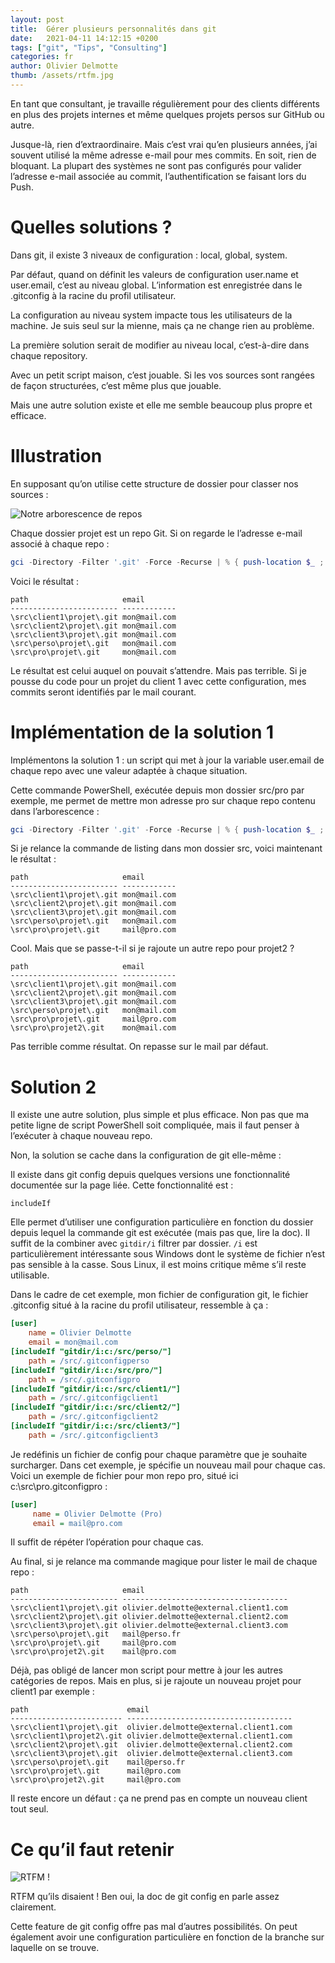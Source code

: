 ```yaml
---
layout: post
title:  Gérer plusieurs personnalités dans git
date:   2021-04-11 14:12:15 +0200
tags: ["git", "Tips", "Consulting"]
categories: fr
author: Olivier Delmotte
thumb: /assets/rtfm.jpg
---
```

En tant que consultant, je travaille régulièrement pour des clients différents en plus des projets internes et même quelques projets persos sur GitHub ou autre.

Jusque-là, rien d’extraordinaire. Mais c’est vrai qu’en plusieurs années, j’ai souvent utilisé la même adresse e-mail pour mes commits. En soit, rien de bloquant. La plupart des systèmes ne sont pas configurés pour valider l’adresse e-mail associée au commit, l’authentification se faisant lors du Push.

# Quelles solutions ?

Dans git, il existe 3 niveaux de configuration : local, global, system.

Par défaut, quand on définit les valeurs de configuration user.name et user.email, c’est au niveau global. L’information est enregistrée dans le .gitconfig à la racine du profil utilisateur.

La configuration au niveau system impacte tous les utilisateurs de la machine. Je suis seul sur la mienne, mais ça ne change rien au problème.

La première solution serait de modifier au niveau local, c’est-à-dire dans chaque repository.

Avec un petit script maison, c’est jouable. Si les vos sources sont rangées de façon structurées, c’est même plus que jouable.

Mais une autre solution existe et elle me semble beaucoup plus propre et efficace.
# Illustration
En supposant qu’on utilise cette structure de dossier pour classer nos sources :

![Notre arborescence de repos](/assets/arbo.png)

Chaque dossier projet est un repo Git. Si on regarde le l’adresse e-mail associé à chaque repo :
```powershell
gci -Directory -Filter '.git' -Force -Recurse | % { push-location $_ ; $email = git config user.email ; Pop-Location; New-Object psobject -Property @{ path = $_.FullName; email = $email }}
```
Voici le résultat :
```
path                     email
------------------------ ------------
\src\client1\projet\.git mon@mail.com
\src\client2\projet\.git mon@mail.com
\src\client3\projet\.git mon@mail.com
\src\perso\projet\.git   mon@mail.com
\src\pro\projet\.git     mon@mail.com
```
Le résultat est celui auquel on pouvait s’attendre. Mais pas terrible. Si je pousse du code pour un projet du client 1 avec cette configuration, mes commits seront identifiés par le mail courant.
# Implémentation de la solution 1
Implémentons la solution 1 : un script qui met à jour la variable user.email de chaque repo avec une valeur adaptée à chaque situation.

Cette commande PowerShell, exécutée depuis mon dossier src/pro par exemple, me permet de mettre mon adresse pro sur chaque repo contenu dans l’arborescence :
```powershell
gci -Directory -Filter '.git' -Force -Recurse | % { push-location $_ ; git config --local user.email "mail@pro.com" ; Pop-Location;}
```
Si je relance la commande de listing dans mon dossier src\, voici maintenant le résultat :
```
path                     email
------------------------ ------------
\src\client1\projet\.git mon@mail.com
\src\client2\projet\.git mon@mail.com
\src\client3\projet\.git mon@mail.com
\src\perso\projet\.git   mon@mail.com
\src\pro\projet\.git     mail@pro.com
```
Cool. Mais que se passe-t-il si je rajoute un autre repo pour projet2 ?
```
path                     email
------------------------ ------------
\src\client1\projet\.git mon@mail.com
\src\client2\projet\.git mon@mail.com
\src\client3\projet\.git mon@mail.com
\src\perso\projet\.git   mon@mail.com
\src\pro\projet\.git     mail@pro.com
\src\pro\projet2\.git    mon@mail.com
```
Pas terrible comme résultat. On repasse sur le mail par défaut.
# Solution 2
Il existe une autre solution, plus simple et plus efficace. Non pas que ma petite ligne de script PowerShell soit compliquée, mais il faut penser à l’exécuter à chaque nouveau repo.

Non, la solution se cache dans la configuration de git elle-même :

Il existe dans git config depuis quelques versions une fonctionnalité documentée sur la page liée. Cette fonctionnalité est :

```
includeIf
```

Elle permet d’utiliser une configuration particulière en fonction du dossier depuis lequel la commande git est exécutée (mais pas que, lire la doc). Il suffit de la combiner avec ```gitdir/i``` filtrer par dossier. ```/i``` est particulièrement intéressante sous Windows dont le système de fichier n’est pas sensible à la casse. Sous Linux, il est moins critique même s’il reste utilisable.

Dans le cadre de cet exemple, mon fichier de configuration git, le fichier .gitconfig situé à la racine du profil utilisateur, ressemble à ça :

```ini
[user]
    name = Olivier Delmotte
    email = mon@mail.com
[includeIf "gitdir/i:c:/src/perso/"]
    path = /src/.gitconfigperso
[includeIf "gitdir/i:c:/src/pro/"]
    path = /src/.gitconfigpro
[includeIf "gitdir/i:c:/src/client1/"]
    path = /src/.gitconfigclient1
[includeIf "gitdir/i:c:/src/client2/"]
    path = /src/.gitconfigclient2
[includeIf "gitdir/i:c:/src/client3/"]
    path = /src/.gitconfigclient3
```

Je redéfinis un fichier de config pour chaque paramètre que je souhaite surcharger. Dans cet exemple, je spécifie un nouveau mail pour chaque cas. Voici un exemple de fichier pour mon repo pro, situé ici c:\src\pro\.gitconfigpro :

```ini
[user]
     name = Olivier Delmotte (Pro)
     email = mail@pro.com
```

Il suffit de répéter l’opération pour chaque cas.

Au final, si je relance ma commande magique pour lister le mail de chaque repo :

```
path                     email
------------------------ -------------------------------------
\src\client1\projet\.git olivier.delmotte@external.client1.com
\src\client2\projet\.git olivier.delmotte@external.client2.com
\src\client3\projet\.git olivier.delmotte@external.client3.com
\src\perso\projet\.git   mail@perso.fr
\src\pro\projet\.git     mail@pro.com
\src\pro\projet2\.git    mail@pro.com
```

Déjà, pas obligé de lancer mon script pour mettre à jour les autres catégories de repos. Mais en plus, si je rajoute un nouveau projet pour client1 par exemple :

```
path                      email
------------------------- -------------------------------------
\src\client1\projet\.git  olivier.delmotte@external.client1.com
\src\client1\projet2\.git olivier.delmotte@external.client1.com
\src\client2\projet\.git  olivier.delmotte@external.client2.com
\src\client3\projet\.git  olivier.delmotte@external.client3.com
\src\perso\projet\.git    mail@perso.fr
\src\pro\projet\.git      mail@pro.com
\src\pro\projet2\.git     mail@pro.com
```

Il reste encore un défaut : ça ne prend pas en compte un nouveau client tout seul.

# Ce qu’il faut retenir

![RTFM !](/assets/rtfm.jpg)

RTFM qu’ils disaient ! Ben oui, la doc de git config en parle assez clairement.

Cette feature de git config offre pas mal d’autres possibilités. On peut également avoir une configuration particulière en fonction de la branche sur laquelle on se trouve.
